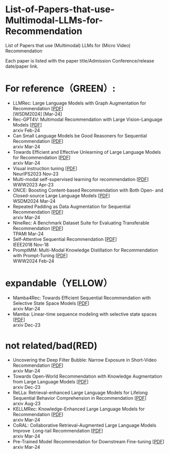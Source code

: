 # List-of-Papers-that-use-Multimodal-LLMs-for-Recommendation
List of Papers that use (Multimodal) LLMs for (Micro Video) Recommendation

Each paper is listed with the paper title/Admission Conference/release date/paper link.

# For reference（GREEN）:
- LLMRec: Large Language Models with Graph Augmentation for Recommendation [[PDF](https://dl.acm.org/doi/pdf/10.1145/3616855.3635853)]  
  [WSDM2024] [Mar-24]  
- Rec-GPT4V: Multimodal Recommendation with Large Vision-Language Models   [[PDF](https://arxiv.org/pdf/2402.08670.pdf)]  
  arxiv Feb-24  
- Can Small Language Models be Good Reasoners for Sequential Recommendation [[PDF](https://arxiv.org/pdf/2403.04260.pdf)]  
  arxiv Mar-24  
- Towards Efficient and Effective Unlearning of Large Language Models for Recommendation [[PDF](https://arxiv.org/pdf/2403.03536v1.pdf)]  
  arxiv Mar-24  
- Visual instruction tuning [[PDF](https://proceedings.neurips.cc/paper_files/paper/2023/file/6dcf277ea32ce3288914faf369fe6de0-Paper-Conference.pdf)]  
  NeurIPS2023 Nov-23  
- Multi-modal self-supervised learning for recommendation [[PDF](https://dl.acm.org/doi/pdf/10.1145/3543507.3583206)]  
  WWW2023 Apr-23  
- ONCE: Boosting Content-based Recommendation with Both Open- and Closed-source Large Language Models [[PDF](https://dl.acm.org/doi/pdf/10.1145/3616855.3635845)]  
  WSDM2024 Mar-24   
- Repeated Padding as Data Augmentation for Sequential Recommendation [[PDF](https://arxiv.org/pdf/2403.06372v1.pdf)]  
  arxiv Mar-24  
- NineRec: A Benchmark Dataset Suite for Evaluating Transferable Recommendation [[PDF](https://arxiv.org/pdf/2309.07705.pdf)]  
  TPAMI Mar-24  
- Self-Attentive Sequential Recommendation [[PDF](https://arxiv.org/pdf/1808.09781.pdf)]  
  IEEE2018 Nov-18  
- PromptMM: Multi-Modal Knowledge Distillation for Recommendation with Prompt-Tuning [[PDF](https://arxiv.org/pdf/2402.17188v1.pdf)]  
  WWW2024 Feb-24   

# expandable（YELLOW）  
- Mamba4Rec: Towards Efficient Sequential Recommendation with Selective State Space Models [[PDF](https://arxiv.org/pdf/2403.03900v1.pdf)]  
  arxiv Mar-24  
- Mamba: Linear-time sequence modeling with selective state spaces [[PDF](https://arxiv.org/ftp/arxiv/papers/2312/2312.00752.pdf)]  
  arxiv  Dec-23  

# not related/bad(RED)  
- Uncovering the Deep Filter Bubble: Narrow Exposure in Short-Video Recommendation [[PDF](https://arxiv.org/pdf/2403.04511.pdf)]  
  arxiv Mar-24  
- Towards Open-World Recommendation with Knowledge Augmentation from Large Language Models [[PDF](https://arxiv.org/pdf/2306.10933v4.pdf)]  
  arxiv Dec-23  
- ReLLa: Retrieval-enhanced Large Language Models for Lifelong Sequential Behavior Comprehension in Recommendation [[PDF](https://arxiv.org/pdf/2308.11131.pdf)]  
  arxiv Aug-23  
- KELLMRec: Knowledge-Enhanced Large Language Models for Recommendation [[PDF](https://arxiv.org/pdf/2403.06642.pdf)]  
  arxiv Mar-24  
- CoRAL: Collaborative Retrieval-Augmented Large Language Models Improve  Long-tail Recommendation [[PDF](https://arxiv.org/pdf/2403.06447v1.pdf)]  
  arxiv Mar-24  
- Pre-Trained Model Recommendation for Downstream Fine-tuning [[PDF](https://arxiv.org/pdf/2403.06382v1.pdf)]  
  arxiv Mar-24  
